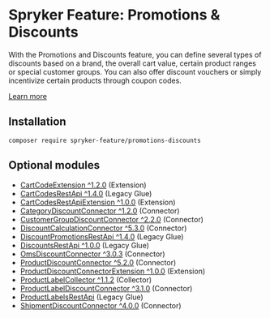 # Spryker Feature: Promotions & Discounts

With the Promotions and Discounts feature, you can define several types of discounts based on a brand, the overall cart value, certain product ranges or special customer groups. You can also offer discount vouchers or simply incentivize certain products through coupon codes.

[Learn more](https://docs.spryker.com/docs/pbc/all/discount-management/202307.0/base-shop/promotions-discounts-feature-overview.html)

## Installation

```
composer require spryker-feature/promotions-discounts
```

## Optional modules
- [CartCodeExtension ^1.2.0](https://github.com/spryker/cart-code-extension) (Extension)
- [CartCodesRestApi ^1.4.0](https://github.com/spryker/cart-codes-rest-api) (Legacy Glue)
- [CartCodesRestApiExtension ^1.0.0](https://github.com/spryker/cart-codes-rest-api-extension) (Extension)
- [CategoryDiscountConnector ^1.2.0](https://github.com/spryker/category-discount-connector) (Connector)
- [CustomerGroupDiscountConnector ^2.2.0](https://github.com/spryker/customer-group-discount-connector) (Connector)
- [DiscountCalculationConnector ^5.3.0](https://github.com/spryker/discount-calculation-connector) (Connector)
- [DiscountPromotionsRestApi ^1.4.0](https://github.com/spryker/discount-promotions-rest-api) (Legacy Glue)
- [DiscountsRestApi ^1.0.0](https://github.com/spryker/discounts-rest-api) (Legacy Glue)
- [OmsDiscountConnector ^3.0.3](https://github.com/spryker/oms-discount-connector) (Connector)
- [ProductDiscountConnector ^5.2.0](https://github.com/spryker/product-discount-connector) (Connector)
- [ProductDiscountConnectorExtension ^1.0.0](https://github.com/spryker/product-discount-connector-extension) (Extension)
- [ProductLabelCollector ^1.1.2](https://github.com/spryker/product-label-collector) (Collector)
- [ProductLabelDiscountConnector ^3.1.0](https://github.com/spryker/product-label-discount-connector) (Connector)
- [ProductLabelsRestApi](https://github.com/spryker/product-labels-rest-api) (Legacy Glue)
- [ShipmentDiscountConnector ^4.0.0](https://github.com/spryker/shipment-discount-connector) (Connector)
